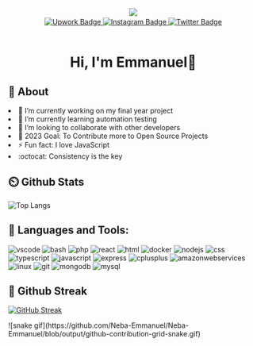 <div id="header" align="center">
  <img src="https://media.giphy.com/media/M9gbBd9nbDrOTu1Mqx/giphy.gif" width="100"/>
</div>

<div id="badges" align="center">
  <a href="https://www.upwork.com/freelancers/~016cf3196972e29183">
    <img src="https://img.shields.io/badge/Upwork-green?style=for-the-badge&logo=upwork&logoColor=white" alt="Upwork Badge"/>
  </a>
  <a href="https://instagram.com/neba.emmanuel.946">
    <img src="https://img.shields.io/badge/Instagram-red?style=for-the-badge&logo=instagram&logoColor=white" alt="Instagram Badge"/>
  </a>
  <a href="https://twitter.com/NebaEmmanuel5/">
    <img src="https://img.shields.io/badge/Twitter-blue?style=for-the-badge&logo=twitter&logoColor=white" alt="Twitter Badge"/>
  </a>  
</div>

<div align="center">
  <img src="https://komarev.com/ghpvc/?username=Neba-Emmanuel&style=flat-square&color=blue" alt=""/>
 </div>
 
<div align="center">
  
  # Hi, I'm Emmanuel👋
  
</div>

## 📕 About
   <li>🔭 I’m currently working on my final year project </li>
   <li>🌱 I’m currently learning automation testing </li>
   <li>👯 I’m looking to collaborate with other developers </li>
   <li>🥅 2023 Goal: To Contribute more to Open Source Projects </li>
   <li>⚡ Fun fact: I love JavaScript </li>
   <li> :octocat: Consistency is the key </li>

## ⏲️ Github Stats 
![Top Langs](https://github-readme-stats.vercel.app/api/top-langs/?username=Neba-Emmanuel&layout=compact&theme=dracula&langs_count=9)

## 📖 Languages and Tools:
<p align="left">
<img src="https://cdn.jsdelivr.net/gh/devicons/devicon/icons/vscode/vscode-original.svg" alt="vscode" width="45" height="45"/>
<img src="https://cdn.jsdelivr.net/gh/devicons/devicon/icons/bash/bash-original.svg" alt="bash" width="45" height="45"/>
<img src="https://cdn.jsdelivr.net/gh/devicons/devicon/icons/php/php-original.svg" alt="php" width="45" height="45"/>
<img src="https://cdn.jsdelivr.net/gh/devicons/devicon/icons/react/react-original-wordmark.svg" alt="react" width="45" height="45"/>
<img src="https://cdn.jsdelivr.net/gh/devicons/devicon/icons/html5/html5-original.svg" alt="html" width="45" height="45"/>
<img src="https://cdn.jsdelivr.net/gh/devicons/devicon/icons/docker/docker-original.svg" alt="docker" width="45" height="45"/>
<img src="https://cdn.jsdelivr.net/gh/devicons/devicon/icons/nodejs/nodejs-original.svg" alt="nodejs" width="45" height="45"/>
<img src="https://cdn.jsdelivr.net/gh/devicons/devicon/icons/css3/css3-original.svg" alt="css" width="45" height="45"/>
<img src="https://cdn.jsdelivr.net/gh/devicons/devicon/icons/typescript/typescript-original.svg" alt="typescript" width="45" height="45"/>
<img src="https://cdn.jsdelivr.net/gh/devicons/devicon/icons/javascript/javascript-original.svg" alt="javascript" width="45" height="45"/>
<img src="https://cdn.jsdelivr.net/gh/devicons/devicon/icons/express/express-original.svg" alt="express" width="45" height="45"/>
<img src="https://cdn.jsdelivr.net/gh/devicons/devicon/icons/cplusplus/cplusplus-original.svg" alt="cplusplus" width="45" height="45"/>
<img src="https://cdn.jsdelivr.net/gh/devicons/devicon/icons/amazonwebservices/amazonwebservices-original.svg" alt="amazonwebservices" width="45" height="45"/>
<img src="https://cdn.jsdelivr.net/gh/devicons/devicon/icons/linux/linux-original.svg" alt="linux" width="45" height="45"/>
<img src="https://cdn.jsdelivr.net/gh/devicons/devicon/icons/git/git-original.svg" alt="git" width="45" height="45"/>
<img src="https://cdn.jsdelivr.net/gh/devicons/devicon/icons/mongodb/mongodb-original.svg" alt="mongodb" width="45" height="45"/>
<img src="https://cdn.jsdelivr.net/gh/devicons/devicon/icons/mysql/mysql-original-wordmark.svg" alt="mysql" width="45" height="45"/>
</p>  

## 📆 Github Streak
[![GitHub Streak](http://github-readme-streak-stats.herokuapp.com?user=Neba-Emmanuel&theme=dracula)](https://git.io/streak-stats)
<p>
![snake gif](https://github.com/Neba-Emmanuel/Neba-Emmanuel/blob/output/github-contribution-grid-snake.gif)
</p>

